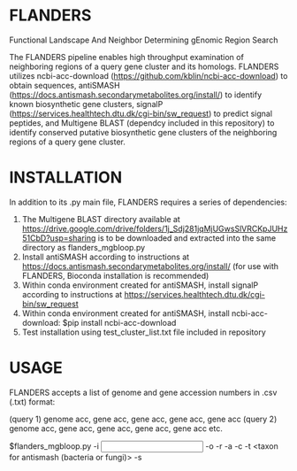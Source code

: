 # FLANDERS
Functional Landscape And Neighbor Determining gEnomic Region Search

The FLANDERS pipeline enables high throughput examination of neighboring regions of a query gene cluster and its homologs.  FLANDERS utilizes ncbi-acc-download (https://github.com/kblin/ncbi-acc-download) to obtain sequences, antiSMASH (https://docs.antismash.secondarymetabolites.org/install/) to identify known biosynthetic gene clusters, signalP (https://services.healthtech.dtu.dk/cgi-bin/sw_request) to predict signal peptides, and Multigene BLAST (dependcy included in this repository) to identify conserved putative biosynthetic gene clusters of the neighboring regions of a query gene cluster.

# INSTALLATION

In addition to its .py main file, FLANDERS requires a series of dependencies:

1. The Multigene BLAST directory available at https://drive.google.com/drive/folders/1j_Sdj281jqMjUGwsSlVRCKpJUHz51CbD?usp=sharing is to be downloaded and extracted into the same directory as flanders_mgbloop.py
2. Install antiSMASH according to instructions at https://docs.antismash.secondarymetabolites.org/install/ (for use with FLANDERS, Bioconda installation is recommended)
3. Within conda environment created for antiSMASH, install signalP according to instructions at https://services.healthtech.dtu.dk/cgi-bin/sw_request
4. Within conda environment created for antiSMASH, install ncbi-acc-download:
    $pip install ncbi-acc-download
5. Test installation using test_cluster_list.txt file included in repository


# USAGE

FLANDERS accepts a list of genome and gene accession numbers in .csv (.txt) format:

  (query 1) genome acc, gene acc, gene acc, gene acc, gene acc
  (query 2) genome acc, gene acc, gene acc, gene acc, gene acc
  etc.

$flanders_mgbloop.py -i <input file> -o <output parent directory> -r <range of genes upstream and downstream to analyze> -a <perform antismash analysis> -c <threads for antismash computation> -t <taxon for antismash (bacteria or fungi)> -s <perform signalP analysis>
